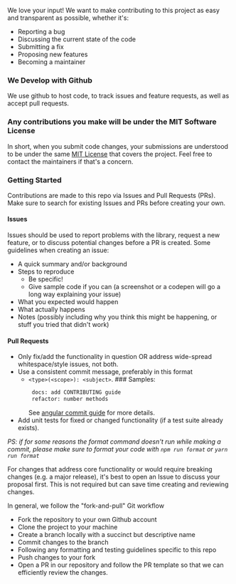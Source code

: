 We love your input! We want to make contributing to this project as easy and transparent as possible, whether it's:

- Reporting a bug
- Discussing the current state of the code
- Submitting a fix
- Proposing new features
- Becoming a maintainer

### We Develop with Github

We use github to host code, to track issues and feature requests, as well as accept pull requests.

### Any contributions you make will be under the MIT Software License

In short, when you submit code changes, your submissions are understood to be under the same [MIT License](http://choosealicense.com/licenses/mit/) that covers the project. Feel free to contact the maintainers if that's a concern.

### Getting Started

Contributions are made to this repo via Issues and Pull Requests (PRs). Make sure to search for existing Issues and PRs before creating your own.

#### Issues

Issues should be used to report problems with the library, request a new feature, or to discuss potential changes before a PR is created. Some guidelines when creating an issue:

- A quick summary and/or background
- Steps to reproduce
  - Be specific!
  - Give sample code if you can (a screenshot or a codepen will go a long way explaining your issue)
- What you expected would happen
- What actually happens
- Notes (possibly including why you think this might be happening, or stuff you tried that didn't work)

#### Pull Requests

- Only fix/add the functionality in question OR address wide-spread whitespace/style issues, not both.
- Use a consistent commit message, preferably in this format
  - `<type>(<scope>): <subject>`. ### Samples:
    ```sh
     docs: add CONTRIBUTING guide
     refactor: number methods
    ```
    See [angular commit guide](https://github.com/angular/angular/blob/main/CONTRIBUTING.md#-commit-message-format) for more details.
- Add unit tests for fixed or changed functionality (if a test suite already exists).

_PS: if for some reasons the format command doesn't run while making a commit, please make sure to format your code with `npm run format` or `yarn run format`_

For changes that address core functionality or would require breaking changes (e.g. a major release), it's best to open an Issue to discuss your proposal first. This is not required but can save time creating and reviewing changes.

In general, we follow the "fork-and-pull" Git workflow

- Fork the repository to your own Github account
- Clone the project to your machine
- Create a branch locally with a succinct but descriptive name
- Commit changes to the branch
- Following any formatting and testing guidelines specific to this repo
- Push changes to your fork
- Open a PR in our repository and follow the PR template so that we can efficiently review the changes.
